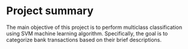 # Project summary
The main objective of this project is to perform multiclass classification using SVM machine learning algorithm. Specifically, the goal is to categorize bank transactions based on their brief descriptions. 

